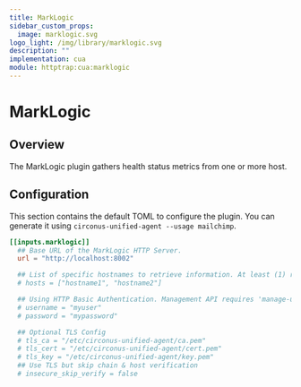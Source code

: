 ```yaml
---
title: MarkLogic
sidebar_custom_props:
  image: marklogic.svg
logo_light: /img/library/marklogic.svg
description: ""
implementation: cua
module: httptrap:cua:marklogic
---
```


# MarkLogic

## Overview

The MarkLogic plugin gathers health status metrics from one or more host.

## Configuration

This section contains the default TOML to configure the plugin. You can
generate it using `circonus-unified-agent --usage mailchimp`.

```toml
[[inputs.marklogic]]
  ## Base URL of the MarkLogic HTTP Server.
  url = "http://localhost:8002"

  ## List of specific hostnames to retrieve information. At least (1) required.
  # hosts = ["hostname1", "hostname2"]

  ## Using HTTP Basic Authentication. Management API requires 'manage-user' role privileges
  # username = "myuser"
  # password = "mypassword"

  ## Optional TLS Config
  # tls_ca = "/etc/circonus-unified-agent/ca.pem"
  # tls_cert = "/etc/circonus-unified-agent/cert.pem"
  # tls_key = "/etc/circonus-unified-agent/key.pem"
  ## Use TLS but skip chain & host verification
  # insecure_skip_verify = false
```
